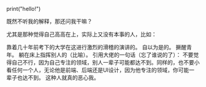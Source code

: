 print("hello!")





既然不听我的解释，那还问我干嘛？

尤其是那种觉得自己高高在上，实际上又没有本事的人，比如：

靠着几十年前考下的大学在这进行激烈的滑稽的演讲的。
自以为是的。
撅醒青年。
躺在床上指挥别人的（比喻）。
引用大佬的一句话（忘了谁说的了）：
不要觉得自己不行，因为自己专注的领域，别人一辈子可能都达不到。同样的，也不要小看任何一个人，无论他是前端、后端还是UI设计，因为他专注的领域，你可能一辈子也达不到。
这种人就真的恶心我。
